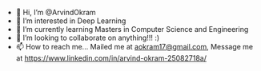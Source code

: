 - 👋 Hi, I’m @ArvindOkram
- 👀 I’m interested in Deep Learning  
- 🌱 I’m currently learning Masters in Computer Science and Engineering
- 💞️ I’m looking to collaborate on anything!!! :)
- 📫 How to reach me... Mailed me at aokram17@gmail.com, Message me at https://www.linkedin.com/in/arvind-okram-25082718a/

<!---
ArvindOkram/ArvindOkram is a ✨ special ✨ repository because its `README.md` (this file) appears on your GitHub profile.
You can click the Preview link to take a look at your changes.
--->
